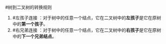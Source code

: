 #树到二叉树的转换规则 
1.  #左孩子连接 ：对于树中的任意一个结点，它在二叉树中的**左孩子**是它在原树中的**第一个孩子**。
2.  #右兄弟连接 ：对于树中的任意一个结点，它在二叉树中的**右孩子**是它在原树中的**下一个兄弟结点**。